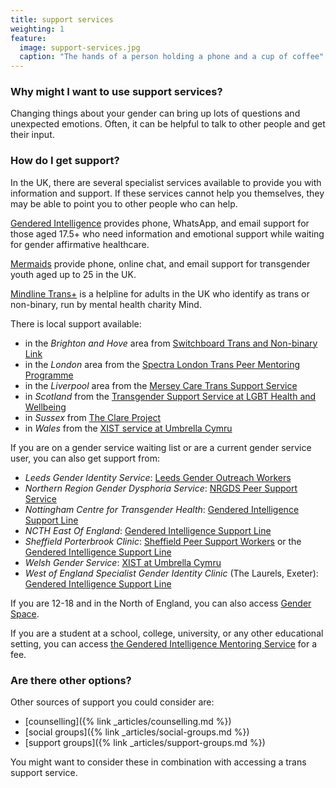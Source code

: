 ```yaml
---
title: support services
weighting: 1
feature:
  image: support-services.jpg
  caption: "The hands of a person holding a phone and a cup of coffee"
---
```


### Why might I want to use support services?

Changing things about your gender can bring up lots of questions and unexpected emotions. Often, it can be helpful to talk to other people and get their input.

### How do I get support?

In the UK, there are several specialist services available to provide you with information and support. If these services cannot help you themselves, they may be able to point you to other people who can help.

[Gendered Intelligence](http://genderedintelligence.co.uk/projects/supportline) provides phone, WhatsApp, and email support for those aged 17.5+ who need information and emotional support while waiting for gender affirmative healthcare.

[Mermaids](https://mermaidsuk.org.uk/contact-us/) provide phone, online chat, and email support for transgender youth aged up to 25 in the UK.

[Mindline Trans+](http://bristolmind.org.uk/help-and-counselling/mindline-transplus/) is a helpline for adults in the UK who identify as trans or non-binary, run by mental health charity Mind.

There is local support available:

- in the *Brighton and Hove* area from [Switchboard Trans and Non-binary Link](https://www.switchboard.org.uk/what-we-do/trans-and-non-binary-link/)
- in the *London* area from the [Spectra London Trans Peer Mentoring Programme](https://spectra-london.org.uk/trans-gender-services/trans-peer-mentoring/)
- in the *Liverpool* area from the [Mersey Care Trans Support Service](https://www.merseycare.nhs.uk/our-services/liverpool/sexual-health/trans-support-service-tss)
- in *Scotland* from the [Transgender Support Service at LGBT Health and Wellbeing](https://www.lgbthealth.org.uk/services-support/trans-support/individual-support/)
- in *Sussex* from [The Clare Project](https://clareproject.org.uk/1-1-support/)
- in *Wales* from the [XIST service at Umbrella Cymru](https://www.umbrellacymru.co.uk/request-support/)

If you are on a gender service waiting list or are a current gender service user, you can also get support from:

- *Leeds Gender Identity Service*: [Leeds Gender Outreach Workers](https://www.mesmac.co.uk/our-services/leeds/trans-non-binary-gender-outreach-workers)
- *Northern Region Gender Dysphoria Service*: [NRGDS Peer Support Service](https://www.cntw.nhs.uk/services/northern-region-gender-dysphoria-service-specialist-service-walkergate-park/peer-support-service/)
- *Nottingham Centre for Transgender Health*: [Gendered Intelligence Support Line](http://genderedintelligence.co.uk/projects/supportline)
- *NCTH East Of England*: [Gendered Intelligence Support Line](http://genderedintelligence.co.uk/projects/supportline)
- *Sheffield Porterbrook Clinic*: [Sheffield Peer Support Workers](https://www.shsc.nhs.uk/gender-services-peer-support-team) or the [Gendered Intelligence Support Line](http://genderedintelligence.co.uk/projects/supportline)
- *Welsh Gender Service*: [XIST at Umbrella Cymru](https://www.umbrellacymru.co.uk/request-support/)
- *West of England Specialist Gender Identity Clinic* (The Laurels, Exeter): [Gendered Intelligence Support Line](http://genderedintelligence.co.uk/projects/supportline)

If you are 12-18 and in the North of England, you can also access [Gender Space](https://www.barnardos.org.uk/what-we-do/services/positive-identities-gender-space).

If you are a student at a school, college, university, or any other educational setting, you can access [the Gendered Intelligence Mentoring Service](https://genderedintelligence.co.uk/professionals/mentoring.html) for a fee.

### Are there other options?

Other sources of support you could consider are:

*   [counselling]({% link _articles/counselling.md %})
*   [social groups]({% link _articles/social-groups.md %})
*   [support groups]({% link _articles/support-groups.md %})

You might want to consider these in combination with accessing a trans support service.